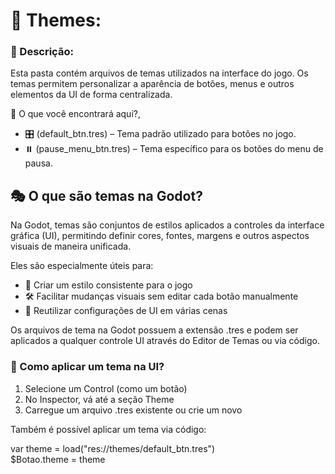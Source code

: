 <h1>📂 Themes:</h1>

<h3>📌 Descrição:</h3>
<p>Esta pasta contém arquivos de temas utilizados na interface do jogo. Os temas permitem personalizar a aparência de botões, menus e outros elementos da UI de forma centralizada.</p>

<p>📌 O que você encontrará aqui?,</p>
<ul>
<li>🎛️ (default_btn.tres) – Tema padrão utilizado para botões no jogo.</li>
<li>⏸️ (pause_menu_btn.tres) – Tema específico para os botões do menu de pausa.</li>
</ul>

<h2>🎭 O que são temas na Godot?</h2>
<p>Na Godot, temas são conjuntos de estilos aplicados a controles da interface gráfica (UI), permitindo definir cores, fontes, margens e outros aspectos visuais de maneira unificada.</p>

<p>Eles são especialmente úteis para:</p>

<ul>
<li>🎨 Criar um estilo consistente para o jogo</li>
<li>🛠️ Facilitar mudanças visuais sem editar cada botão manualmente</li>
<li>🔄 Reutilizar configurações de UI em várias cenas</li>
</ul>

<p>Os arquivos de tema na Godot possuem a extensão .tres e podem ser aplicados a qualquer controle UI através do Editor de Temas ou via código.</p>

<h3>📌 Como aplicar um tema na UI?</h3>

<ol>
<li>Selecione um Control (como um botão)</li>
<li>No Inspector, vá até a seção Theme</li>
<li>Carregue um arquivo .tres existente ou crie um novo</li>
</ol>

<p>Também é possível aplicar um tema via código:</p>

var theme = load("res://themes/default_btn.tres")<br>
$Botao.theme = theme